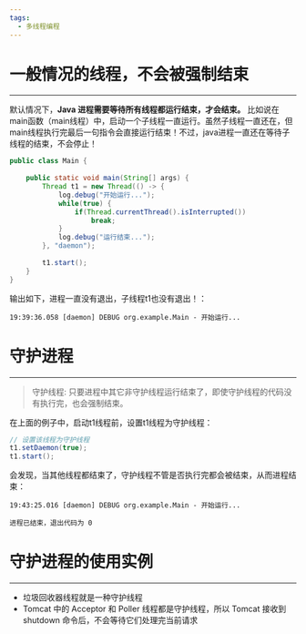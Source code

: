 ```yaml
---
tags:
  - 多线程编程
---
```

# 一般情况的线程，不会被强制结束
---
默认情况下，**Java 进程需要等待所有线程都运行结束，才会结束。**
比如说在main函数（main线程）中，启动一个子线程一直运行。虽然子线程一直还在，但main线程执行完最后一句指令会直接运行结束！不过，java进程一直还在等待子线程的结束，不会停止！

```java
public class Main {  
  
    public static void main(String[] args) {  
        Thread t1 = new Thread(() -> {  
            log.debug("开始运行...");  
            while(true) {  
                if(Thread.currentThread().isInterrupted())  
                    break;  
            }  
            log.debug("运行结束...");  
        }, "daemon");  
          
        t1.start();  
    }  
}
```

输出如下，进程一直没有退出，子线程t1也没有退出！：
```text
19:39:36.058 [daemon] DEBUG org.example.Main - 开始运行...
```
# 守护进程
----

>守护线程: 只要进程中其它非守护线程运行结束了，即使守护线程的代码没有执行完，也会强制结束。

在上面的例子中，启动t1线程前，设置t1线程为守护线程：
```java
// 设置该线程为守护线程 
t1.setDaemon(true); 
t1.start();
```
会发现，当其他线程都结束了，守护线程不管是否执行完都会被结束，从而进程结束：
```text
19:43:25.016 [daemon] DEBUG org.example.Main - 开始运行...

进程已结束，退出代码为 0
```

# 守护进程的使用实例
---
- 垃圾回收器线程就是一种守护线程 
- Tomcat 中的 Acceptor 和 Poller 线程都是守护线程，所以 Tomcat 接收到 shutdown 命令后，不会等待它们处理完当前请求